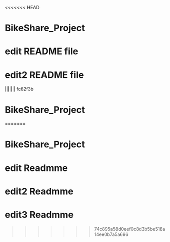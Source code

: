 <<<<<<< HEAD
# BikeShare_Project
# edit README file
# edit2 README file
||||||| fc62f3b
# BikeShare_Project
=======
# BikeShare_Project
# edit Readmme 
# edit2 Readmme 
# edit3 Readmme 
>>>>>>> 74c895a58d0eef0c8d3b5be518a14ee0b7a5a696
